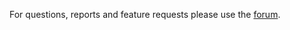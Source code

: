 For questions, reports and feature requests please use the [forum](https://groups.google.com/group/mapsforge-dev).
